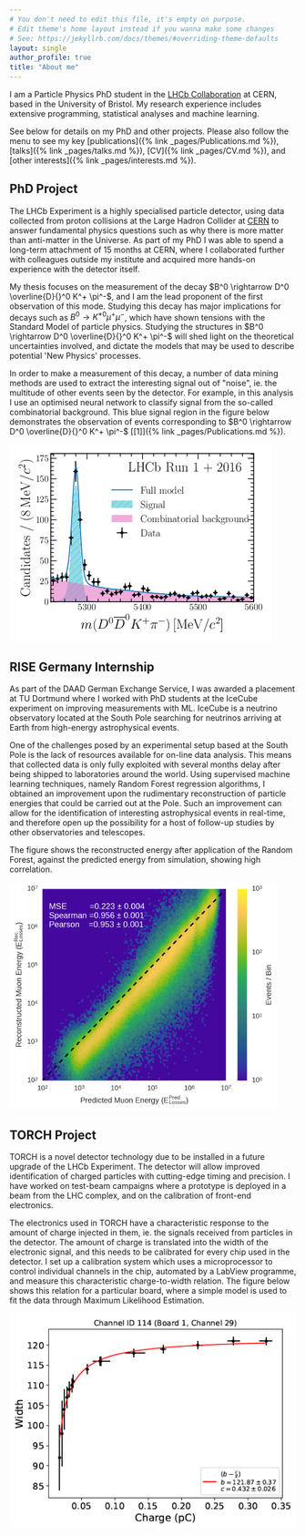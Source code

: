 ```yaml
---
# You don't need to edit this file, it's empty on purpose.
# Edit theme's home layout instead if you wanna make some changes
# See: https://jekyllrb.com/docs/themes/#overriding-theme-defaults
layout: single
author_profile: true
title: "About me"
---
```


I am a Particle Physics PhD student in the [LHCb Collaboration](https://lhcb-public.web.cern.ch/) at CERN, based in the University of Bristol. My research experience includes extensive programming, statistical analyses and machine learning. 

See below for details on my PhD and other projects. Please also follow the menu to see my key [publications]({% link _pages/Publications.md %}), [talks]({% link _pages/talks.md %}), [CV]({% link _pages/CV.md %}), and [other interests]({% link _pages/interests.md %}). 

## PhD Project
The LHCb Experiment is a highly specialised particle detector, using data collected from proton collisions at the Large Hadron Collider at [CERN](https://home.cern/) to answer fundamental physics questions such as why there is more matter than anti-matter in the Universe. As part of my PhD I was able to spend a long-term attachment of 15 months at CERN, where I collaborated further with colleagues outside my institute and acquired more hands-on experience with the detector itself. 

My thesis focuses on the measurement of the decay $B^0 \rightarrow D^0 \overline{D}{}^0 K^+ \pi^-$, and I am the lead proponent of the first observation of this mode. Studying this decay has major implications for decays such as $B^0 \rightarrow K^{\ast0}\mu^+\mu^-$, which have shown tensions with the Standard Model of particle physics. Studying the structures in $B^0 \rightarrow D^0 \overline{D}{}^0 K^+ \pi^-$ will shed light on the theoretical uncertainties involved, and dictate the models that may be used to describe potential 'New Physics' processes. 

In order to make a measurement of this decay, a number of data mining methods are used to extract the interesting signal out of "noise", ie. the multitude of other events seen by the detector. For example, in this analysis I use an optimised neural network to classify signal from the so-called combinatorial background. This blue signal region in the figure below demonstrates the observation of events corresponding to $B^0 \rightarrow D^0 \overline{D}{}^0 K^+ \pi^-$ [[1]]({% link _pages/Publications.md %}).

![DDKpi_plot](/assets/images/DDKpi_plot.png)

## RISE Germany Internship
As part of the DAAD German Exchange Service, I was awarded a placement at TU Dortmund where I worked with PhD students at the IceCube experiment on improving measurements with ML. IceCube is a neutrino observatory located at the South Pole searching for neutrinos arriving at Earth from high-energy astrophysical events. 

One of the challenges posed by an experimental setup based at the South Pole is the lack of resources available for on-line data analysis. This means that collected data is only fully exploited with several months delay after being shipped to laboratories around the world. Using supervised machine learning techniques, namely Random Forest regression algorithms, I obtained an improvement upon the rudimentary reconstruction of particle energies that could be carried out at the Pole. Such an improvement can allow for the identification of interesting astrophysical events in real-time, and therefore open up the possibility for a host of follow-up studies by other observatories and telescopes. 

The figure shows the reconstructed energy after application of the Random Forest, against the predicted energy from simulation, showing high correlation.

![Muon_energy](/assets/images/muon_energy.png)

## TORCH Project
TORCH is a novel detector technology due to be installed in a future upgrade of the LHCb Experiment. The detector will allow improved identification of charged particles with cutting-edge timing and precision. I have worked on test-beam campaigns where a prototype is deployed in a beam from the LHC complex, and on the calibration of front-end electronics. 

The electronics used in TORCH have a characteristic response to the amount of charge injected in them, ie. the signals received from particles in the detector. The amount of charge is translated into the width of the electronic signal, and this needs to be calibrated for every chip used in the detector. I set up a calibration system which uses a microprocessor to control individual channels in the chip, automated by a LabView programme, and measure this characteristic charge-to-width relation. The figure below shows this relation for a particular board, where a simple model is used to fit the data through Maximum Likelihood Estimation.  

![TORCH_calib](/assets/images/torch_calib.png)
